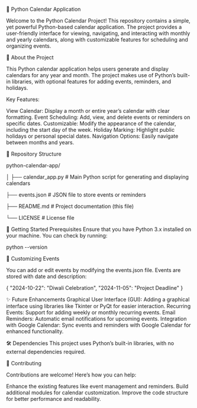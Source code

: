 📅 Python Calendar Application


Welcome to the Python Calendar Project!
This repository contains a simple, yet powerful Python-based calendar application. The project provides a user-friendly interface for viewing, navigating, and interacting with monthly and yearly calendars, along with customizable features for scheduling and organizing events.

🌟 About the Project


This Python calendar application helps users generate and display calendars for any year and month. The project makes use of Python’s built-in libraries, with optional features for adding events, reminders, and holidays.

Key Features:

View Calendar: Display a month or entire year’s calendar with clear formatting.
Event Scheduling: Add, view, and delete events or reminders on specific dates.
Customizable: Modify the appearance of the calendar, including the start day of the week.
Holiday Marking: Highlight public holidays or personal special dates.
Navigation Options: Easily navigate between months and years.

📂 Repository Structure

python-calendar-app/

│
├── calendar_app.py        # Main Python script for generating and displaying calendars

├── events.json            # JSON file to store events or reminders

├── README.md              # Project documentation (this file)

└── LICENSE                # License file

🚀 Getting Started
Prerequisites
Ensure that you have Python 3.x installed on your machine. You can check by running:

python --version

📅 Customizing Events


You can add or edit events by modifying the events.json file. Events are stored with date and description:


{
    "2024-10-22": "Diwali Celebration",
    "2024-11-05": "Project Deadline"
}


✨ Future Enhancements
Graphical User Interface (GUI): Adding a graphical interface using libraries like Tkinter or PyQt for easier interaction.
Recurring Events: Support for adding weekly or monthly recurring events.
Email Reminders: Automatic email notifications for upcoming events.
Integration with Google Calendar: Sync events and reminders with Google Calendar for enhanced functionality.


🛠 Dependencies
This project uses Python’s built-in libraries, with no external dependencies required.

📢 Contributing


Contributions are welcome! Here’s how you can help:

Enhance the existing features like event management and reminders.
Build additional modules for calendar customization.
Improve the code structure for better performance and readability.
